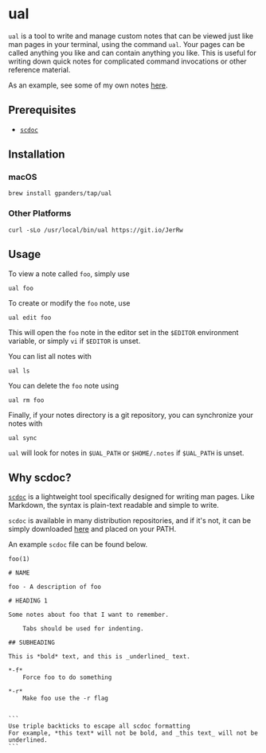 # ual

`ual` is a tool to write and manage custom notes that can be viewed just like
man pages in your terminal, using the command `ual`. Your pages can be called
anything you like and can contain anything you like. This is useful for writing
down quick notes for complicated command invocations or other reference
material.

As an example, see some of my own notes
[here](https://github.com/gpanders/notes).

## Prerequisites

-   [`scdoc`](https://drewdevault.com/2018/05/13/scdoc.html)

## Installation

### macOS

```
brew install gpanders/tap/ual
```

### Other Platforms

```
curl -sLo /usr/local/bin/ual https://git.io/JerRw
```

## Usage

To view a note called `foo`, simply use

    ual foo

To create or modify the `foo` note, use

    ual edit foo

This will open the `foo` note in the editor set in the `$EDITOR` environment
variable, or simply `vi` if `$EDITOR` is unset.

You can list all notes with

    ual ls

You can delete the `foo` note using

    ual rm foo

Finally, if your notes directory is a git repository, you can synchronize your
notes with

    ual sync

`ual` will look for notes in `$UAL_PATH` or `$HOME/.notes` if `$UAL_PATH` is
unset.

## Why scdoc?

[`scdoc`](https://drewdevault.com/2018/05/13/scdoc.html) is a lightweight tool
specifically designed for writing man pages. Like Markdown, the syntax is
plain-text readable and simple to write.

`scdoc` is available in many distribution repositories, and if it's not, it can
be simply downloaded [here](https://git.sr.ht/~sircmpwn/scdoc) and placed on
your PATH.

An example `scdoc` file can be found below.

````
foo(1)

# NAME

foo - A description of foo

# HEADING 1

Some notes about foo that I want to remember.

	Tabs should be used for indenting.

## SUBHEADING

This is *bold* text, and this is _underlined_ text.

*-f*
	Force foo to do something

*-r*
	Make foo use the -r flag


```
Use triple backticks to escape all scdoc formatting
For example, *this text* will not be bold, and _this text_ will not be underlined.
```
````
